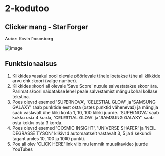 # 2-kodutoo
## Clicker mang - Star Forger
Autor: Kevin Rosenberg

![image](https://user-images.githubusercontent.com/90192448/167265276-8cce45f1-b99d-4c8f-8a15-ea76e503e8a4.png)

## Funktsionaalsus
1. Klikkides vasakul pool olevale pöörlevale tähele loetakse tähe all klikkide arvu ehk skoori (valge number).
2. Klikkides skoori all olevale 'Save Score' nupule salvestatakse skoor ära. Parimat skoori näidatakse lehel peale salvestamist mängu kohal kollase tekstina.
3. Poes olevad esemed 'SUPERNOVA', 'CELESTIAL GLOW' ja 'SAMSUNG GALAXY' saab punktide eest osta (ostes punktid vähenevad) ja mängija saab vastavalt ühe kliki kohta 1, 10, 100 klikki juurde. 'SUPERNOVA' saab kokku osta 4 korda, 'CELESTIAL GLOW' ja 'SAMSUNG GALAXY' saab osta kokku osta 3 korda.
4. Poes olevad esemed 'COSMIC INSIGHT', 'UNIVERSE SHAPER' ja 'NEIL DEGRASSE TYSON' klikivad automaatselt vastavalt 3, 5 ja 8 sekundi tagant andes 10, 100 ja 1000 punkti.
5. Poe all olev 'CLICK HERE' link viib mu lemmik muusikavideo juurde YouTubes.
